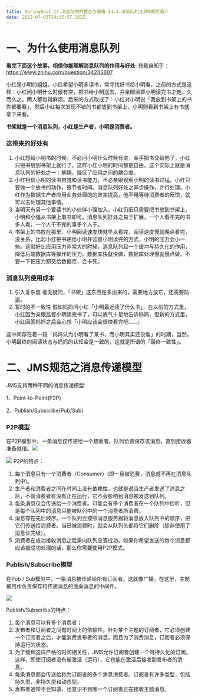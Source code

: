 ```yaml
---
title: SpringBoot 14.消息队列的整合与使用 14.1.消息队列与JMS规范简介
date: 2022-07-03T14:35:57.162Z
---
```

# 一、为什么使用消息队列

**看完下面这个故事，相信你能理解消息队列的作用与好处:**
转载自知乎：https://www.zhihu.com/question/34243607

小红是小明的姐姐。小红希望小明多读书，常寻找好书给小明看，之前的方式是这样：小红问小明什么时候有空，把书给小明送去，并亲眼监督小明读完书才走。久而久之，两人都觉得麻烦。后来的方式改成了：小红对小明说「我放到书架上的书你都要看」，然后小红每次发现不错的书都放到书架上，小明则看到书架上有书就拿下来看。

**书架就是一个消息队列，小红是生产者，小明是消费者。**

### 这带来的好处有

1. 小红想给小明书的时候，不必问小明什么时候有空，亲手把书交给他了，小红只把书放到书架上就行了。这样小红小明的时间都更自由。这个实际上就是消息队列的好处之一：解耦，降低了应用之间的耦合度。
2. 小红相信小明的读书自觉和读书能力，不必亲眼观察小明的读书过程，小红只要做一个放书的动作，很节省时间。消息队列好处之异步操作，并行处理。小红作为数据生产者应用业务处理的的效率提高，他不用等待消费者的反馈，就可以去处理其他事情。
3. 当明天有另一个爱读书的小伙伴小强加入，小红仍旧只需要把书放到书架上，小明和小强从书架上取书即可。消息队列好处之易于扩展，一个人看不完的书多人看，一个人干不完的事多个人干。
4. 书架上的书放在那里，小明阅读速度快就早点看完，阅读速度慢就晚点看完，没关系，比起小红把书递给小明并监督小明读完的方式，小明的压力会小一些。这就好比应用压力非常大的时候，消息队列起一个缓冲与持久化的作用，降低后端数据库等操作的压力。数据库快就快做，数据库处理慢就慢点做。不要一下把压力都交给数据库，会卡死。

### 消息队列使用成本

1. 引入复杂度
   毫无疑问，「书架」这东西是多出来的，需要地方放它，还需要防盗。
2. 暂时的不一致性
   假如妈妈问小红「小明最近读了什么书」，在以前的方式里，小红因为亲眼监督小明读完书了，可以底气十足地告诉妈妈，但新的方式里，小红回答妈妈之后会心想「小明应该会很快看完吧……」

这中间存在着一段「妈妈认为小明看了某书，而小明其实还没看」的时期，当然，小明最终的阅读状态与妈妈的认知会是一致的，这就是所谓的「最终一致性」。

# 二、JMS规范之消息传递模型

JMS支持两种不同的消息传递模型:

1、Point-to-Point(P2P)

2、Publish/Subscribe(Pub/Sub)

### P2P模型

在P2P模型中，一条消息仅传递给一个接收者。队列负责保存该消息，直到接收器准备就绪。![](https://cdn.jsdelivr.net/gh/krislinzhao/IMGcloud/img/20200506095001.png)

![](https://cdn.jsdelivr.net/gh/krislinzhao/IMGcloud/img/20200506095217.png)
P2P的特点：

1. 每个消息只有一个消费者（Consumer）(即一旦被消费，消息就不再在消息队列中)。
2. 生产者和消费者之间在时间上没有依赖性，也就是说当生产者发送了消息之后，不管消费者有没有正在运行，它不会影响到消息被发送到队列。
3. 每条消息仅会传送给一个消费者。可能会有多个消费者在一个队列中侦听，但是每个队列中的消息只能被队列中的一个消费者所消费。
4. 消息存在先后顺序。一个队列会按照消息服务器将消息放入队列中的顺序，把它们传送给消费者。当已被消费时，就会从队列头部将它们删除（除非使用了消息优先级）。
5. 消费者在成功接收消息之后需向队列应答成功。如果你希望发送的每个消息都应该被成功处理的话，那么你需要使用P2P模式。

### Publish/Subscribe模型

在Pub / Sub模型中，一条消息被传递给所有订阅者。这就像广播。在这里，主题被用作负责保存和传递消息的面向消息的中间件。

![](https://cdn.jsdelivr.net/gh/krislinzhao/IMGcloud/img/20200506095658.png)

Publish/Subscribe的特点：

1. 每个消息可以有多个消费者；
2. 发布者和订阅者之间有时间上的依赖性。针对某个主题的订阅者，它必须创建一个订阅者之后，才能消费发布者的消息，而且为了消费消息，订阅者必须保持运行的状态。
3. 为了缓和这样严格的时间相关性，JMS允许订阅者创建一个可持久化的订阅。这样，即使订阅者没有被激活（运行），它也能在激活后接收到发布者的消息。
4. 每条消息都会传送给称为订阅者的多个消息消费者。订阅者有许多类型，包括持久型、非持久型和动态型。
5. 发布者通常不会知道、也意识不到哪一个订阅者正在接收主题消息。